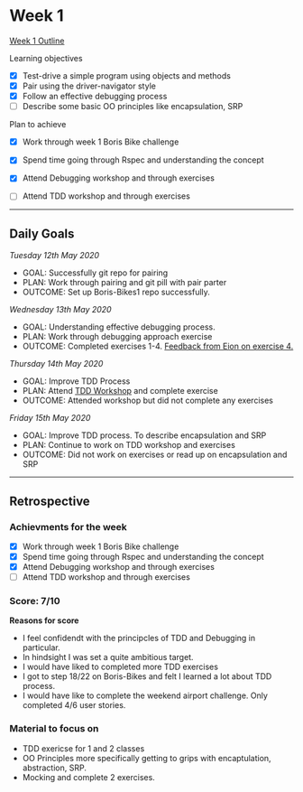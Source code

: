 # Week 1

[Week 1 Outline](https://github.com/makersacademy/course/blob/master/week_outlines.md#week-1)

Learning objectives 
- [x] Test-drive a simple program using objects and methods
- [x] Pair using the driver-navigator style
- [x] Follow an effective debugging process
- [ ] Describe some basic OO principles like encapsulation, SRP

Plan to achieve
- [x] Work through week 1 Boris Bike challenge
- [x] Spend time going through Rspec and understanding the concept
- [x] Attend Debugging workshop and through exercises 
- [ ] Attend TDD workshop and through exercises 

 

---

## Daily Goals 

*Tuesday 12th May 2020*
 - GOAL: Successfully git repo for pairing
 - PLAN: Work through pairing and git pill with pair parter
 - OUTCOME: Set up Boris-Bikes1 repo successfully. 

 *Wednesday 13th May 2020*
 - GOAL: Understanding effective debugging process.
 - PLAN: Work through debugging approach exercise
 - OUTCOME: Completed exercises 1-4. [Feedback from Eion on exercise 4.](https://github.com/ooduola/MyLearnings/blob/master/exercises/debugging_approaches.rb)
 
  *Thursday 14th May 2020*
 - GOAL: Improve TDD Process 
 - PLAN: Attend [TDD Workshop](https://github.com/makersacademy/skills-workshops/blob/master/week-1/TDD_process.md) and complete exercise
 - OUTCOME: Attended workshop but did not complete any exercises

  *Friday 15th May 2020*
 - GOAL: Improve TDD process. To describe encapsulation and SRP
 - PLAN: Continue to work on TDD workshop and exercises
 - OUTCOME: Did not work on exercises or read up on encapsulation and SRP

---

## Retrospective

### Achievments for the week

- [x] Work through week 1 Boris Bike challenge
- [x] Spend time going through Rspec and understanding the concept
- [x] Attend Debugging workshop and through exercises 
- [ ] Attend TDD workshop and through exercises 

### Score: 7/10

**Reasons for score**
 - I feel confidendt with the principcles of TDD and Debugging in particular.
 - In hindsight I was set a quite ambitious target. 
 - I would have liked to completed more TDD exercises
 - I got to step 18/22 on Boris-Bikes and felt I learned a lot about TDD process.
 - I would have like to complete the weekend airport challenge. Only completed 4/6 user stories. 

 ### Material to focus on
  - TDD exericse for 1 and 2 classes
  - OO Principles more specifically getting to grips with encaptulation, abstraction, SRP.
  - Mocking and complete 2 exercises.